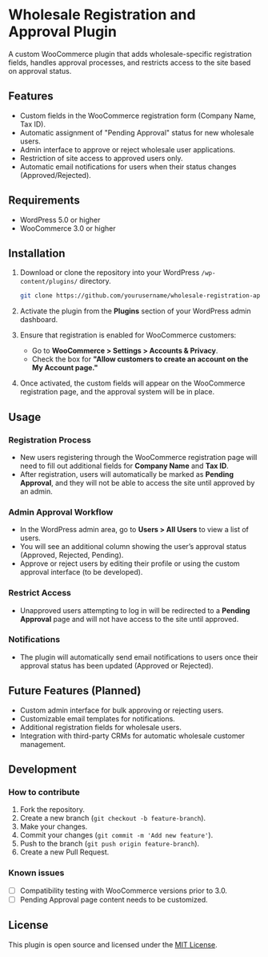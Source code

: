 # Wholesale Registration and Approval Plugin

A custom WooCommerce plugin that adds wholesale-specific registration fields, handles approval processes, and restricts access to the site based on approval status.

## Features

- Custom fields in the WooCommerce registration form (Company Name, Tax ID).
- Automatic assignment of "Pending Approval" status for new wholesale users.
- Admin interface to approve or reject wholesale user applications.
- Restriction of site access to approved users only.
- Automatic email notifications for users when their status changes (Approved/Rejected).

## Requirements

- WordPress 5.0 or higher
- WooCommerce 3.0 or higher

## Installation

1. Download or clone the repository into your WordPress `/wp-content/plugins/` directory.
    ```bash
    git clone https://github.com/yourusername/wholesale-registration-approval.git
    ```

2. Activate the plugin from the **Plugins** section of your WordPress admin dashboard.

3. Ensure that registration is enabled for WooCommerce customers:
    - Go to **WooCommerce > Settings > Accounts & Privacy**.
    - Check the box for **"Allow customers to create an account on the My Account page."**

4. Once activated, the custom fields will appear on the WooCommerce registration page, and the approval system will be in place.

## Usage

### Registration Process

- New users registering through the WooCommerce registration page will need to fill out additional fields for **Company Name** and **Tax ID**.
- After registration, users will automatically be marked as **Pending Approval**, and they will not be able to access the site until approved by an admin.

### Admin Approval Workflow

- In the WordPress admin area, go to **Users > All Users** to view a list of users.
- You will see an additional column showing the user’s approval status (Approved, Rejected, Pending).
- Approve or reject users by editing their profile or using the custom approval interface (to be developed).

### Restrict Access

- Unapproved users attempting to log in will be redirected to a **Pending Approval** page and will not have access to the site until approved.

### Notifications

- The plugin will automatically send email notifications to users once their approval status has been updated (Approved or Rejected).

## Future Features (Planned)

- Custom admin interface for bulk approving or rejecting users.
- Customizable email templates for notifications.
- Additional registration fields for wholesale users.
- Integration with third-party CRMs for automatic wholesale customer management.

## Development

### How to contribute

1. Fork the repository.
2. Create a new branch (`git checkout -b feature-branch`).
3. Make your changes.
4. Commit your changes (`git commit -m 'Add new feature'`).
5. Push to the branch (`git push origin feature-branch`).
6. Create a new Pull Request.

### Known issues

- [ ] Compatibility testing with WooCommerce versions prior to 3.0.
- [ ] Pending Approval page content needs to be customized.
  
## License

This plugin is open source and licensed under the [MIT License](https://opensource.org/licenses/MIT).
